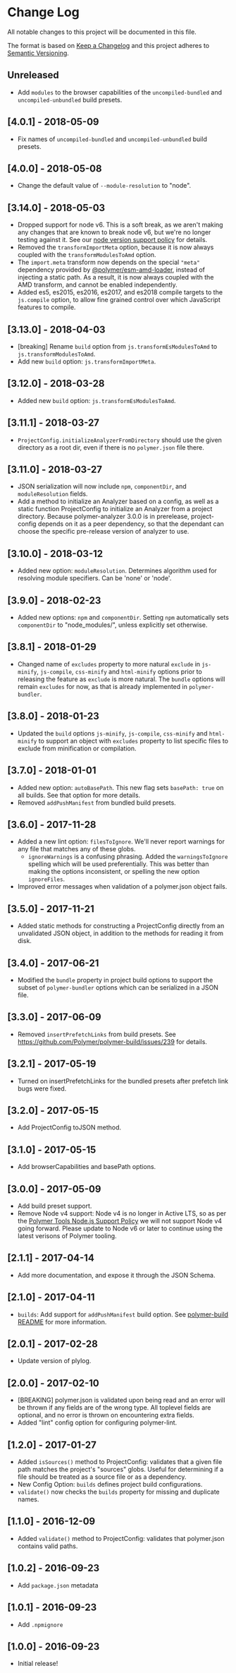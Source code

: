 # Change Log

All notable changes to this project will be documented in this file.

The format is based on [Keep a Changelog](http://keepachangelog.com/)
and this project adheres to [Semantic Versioning](http://semver.org/).

## Unreleased
<!-- Add new, unreleased changes here. -->
* Add `modules` to the browser capabilities of the `uncompiled-bundled` and 
  `uncompiled-unbundled` build presets.

## [4.0.1] - 2018-05-09
* Fix names of `uncompiled-bundled` and `uncompiled-unbundled` build presets.

## [4.0.0] - 2018-05-08
* Change the default value of `--module-resolution` to "node".

## [3.14.0] - 2018-05-03
* Dropped support for node v6. This is a soft break, as we aren't
  making any changes that are known to break node v6, but we're no longer testing against it. See our [node version support policy](https://www.polymer-project.org/2.0/docs/tools/node-support)
  for details.
* Removed the `transformImportMeta` option, because it is now always coupled
  with the `transformModulesToAmd` option.
* The `import.meta` transform now depends on the special `"meta"` dependency
  provided by
  [@polymer/esm-amd-loader](https://github.com/Polymer/tools/tree/master/packages/esm-amd-loader),
  instead of injecting a static path. As a result, it is now always coupled with
  the AMD transform, and cannot be enabled independently.
* Added es5, es2015, es2016, es2017, and es2018 compile targets to the
  `js.compile` option, to allow fine grained control over which JavaScript
  features to compile.

## [3.13.0] - 2018-04-03
* [breaking] Rename `build` option from `js.transformEsModulesToAmd` to `js.transformModulesToAmd`.
* Add new `build` option: `js.transformImportMeta`.

## [3.12.0] - 2018-03-28
* Added new `build` option: `js.transformEsModulesToAmd`.

## [3.11.1] - 2018-03-27
* `ProjectConfig.initializeAnalyzerFromDirectory` should use the given
  directory as a root dir, even if there is no `polymer.json` file there.

## [3.11.0] - 2018-03-27
* JSON serialization will now include `npm`, `componentDir`, and `moduleResolution` fields.
* Add a method to initialize an Analyzer based on a config, as well as
  a static function ProjectConfig to initialize an Analyzer from a project
  directory.
  Because polymer-analyzer 3.0.0 is in prerelease, project-config depends on it
  as a peer dependency, so that the dependant can choose the specific pre-release version of analyzer to use.


## [3.10.0] - 2018-03-12
* Added new option: `moduleResolution`. Determines algorithm used for resolving module specifiers. Can be 'none' or 'node'.

## [3.9.0] - 2018-02-23
* Added new options: `npm` and `componentDir`. Setting `npm` automatically sets `componentDir` to "node_modules/", unless explicitly set otherwise.

## [3.8.1] - 2018-01-29
* Changed name of `excludes` property to more natural `exclude` in `js-minify`, `js-compile`, `css-minify` and `html-minify` options prior to releasing the feature as `exclude` is more natural.  The `bundle` options will remain `excludes` for now, as that is already implemented in `polymer-bundler`.

## [3.8.0] - 2018-01-23
* Updated the `build` options `js-minify`, `js-compile`, `css-minify` and `html-minify` to support an object with `excludes` property to list specific files to exclude from minification or compilation.

## [3.7.0] - 2018-01-01
* Added new option: `autoBasePath`. This new flag sets `basePath: true` on all builds. See that option for more details.
* Removed `addPushManifest` from bundled build presets.

## [3.6.0] - 2017-11-28
* Added a new lint option: `filesToIgnore`. We'll never report warnings for any
  file that matches any of these globs.
  * `ignoreWarnings` is a confusing phrasing. Added the `warningsToIgnore`
    spelling which will be used preferentially. This was better than making the
    options inconsistent, or spelling the new option `ignoreFiles`.
* Improved error messages when validation of a polymer.json object fails.

## [3.5.0] - 2017-11-21
* Added static methods for constructing a ProjectConfig directly from an unvalidated JSON object, in addition to the methods for reading it from disk.

## [3.4.0] - 2017-06-21
* Modified the `bundle` property in project build options to support the subset of `polymer-bundler` options which can be serialized in a JSON file.

## [3.3.0] - 2017-06-09
* Removed `insertPrefetchLinks` from build presets. See https://github.com/Polymer/polymer-build/issues/239 for details.

## [3.2.1] - 2017-05-19
* Turned on insertPrefetchLinks for the bundled presets after prefetch link bugs were fixed.

## [3.2.0] - 2017-05-15
* Add ProjectConfig toJSON method.

## [3.1.0] - 2017-05-15
* Add browserCapabilities and basePath options.

## [3.0.0] - 2017-05-09
* Add build preset support.
* Remove Node v4 support: Node v4 is no longer in Active LTS, so as per the [Polymer Tools Node.js Support Policy](https://www.polymer-project.org/2.0/docs/tools/node-support) we will not support Node v4 going forward. Please update to Node v6 or later to continue using the latest verisons of Polymer tooling.


## [2.1.1] - 2017-04-14
* Add more documentation, and expose it through the JSON Schema.

## [2.1.0] - 2017-04-11
* `builds`: Add support for `addPushManifest` build option. See [polymer-build README](https://github.com/Polymer/polymer-build#projectaddpushmanifest) for more information.


## [2.0.1] - 2017-02-28
* Update version of plylog.

## [2.0.0] - 2017-02-10

* [BREAKING] polymer.json is validated upon being read and an error will be thrown if any fields are of the wrong type. All toplevel fields are optional, and no error is thrown on encountering extra fields.
* Added "lint" config option for configuring polymer-lint.

## [1.2.0] - 2017-01-27

* Added `isSources()` method to ProjectConfig: validates that a given file path matches the project's "sources" globs. Useful for determining if a file should be treated as a source file or as a dependency.
* New Config Option: `builds` defines project build configurations.
* `validate()` now checks the `builds` property for missing and duplicate names.

## [1.1.0] - 2016-12-09

* Added `validate()` method to ProjectConfig: validates that polymer.json contains valid paths.

## [1.0.2] - 2016-09-23

* Add `package.json` metadata

## [1.0.1] - 2016-09-23

* Add `.npmignore`

## [1.0.0] - 2016-09-23

* Initial release!
